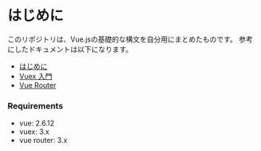 # はじめに
このリポジトリは、Vue.jsの基礎的な構文を自分用にまとめたものです。
参考にしたドキュメントは以下になります。

- [はじめに](https://jp.vuejs.org/v2/guide/)
- [Vuex 入門](https://vuex.vuejs.org/ja/guide/)
- [Vue Router](https://router.vuejs.org/)


### Requirements
- vue: 2.6.12
- vuex: 3.x
- vue router: 3.x

